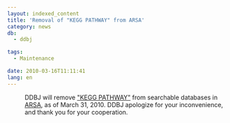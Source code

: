```yaml
---
layout: indexed_content
title: 'Removal of "KEGG PATHWAY" from ARSA'
category: news
db:
  - ddbj

tags:
  - Maintenance

date: 2010-03-16T11:11:41
lang: en
---
```


<dl>
    <dd>DDBJ will remove <a href="http://www.genome.jp/kegg/pathway.html">"KEGG PATHWAY"</a> from searchable databases in <a href="http://arsa.ddbj.nig.ac.jp/top-j.html">ARSA</a>, as of March 31, 2010. DDBJ apologize for your inconvenience, and thank you for your cooperation. </dd>
</dl> 
<!-- ########## end one news -->
<!-- ########## start one news -->
